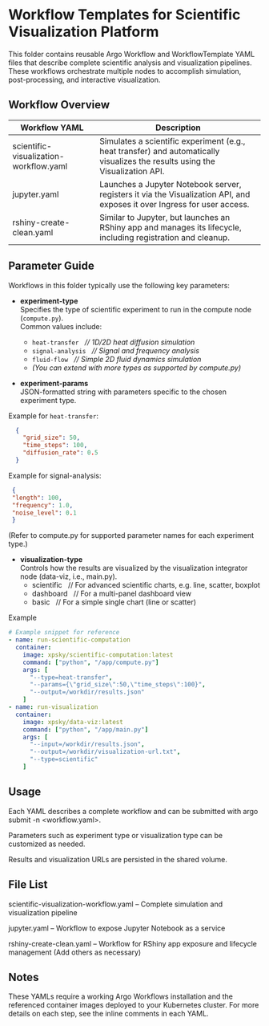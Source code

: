 # Workflow Templates for Scientific Visualization Platform

This folder contains reusable Argo Workflow and WorkflowTemplate YAML files that describe complete scientific analysis and visualization pipelines. These workflows orchestrate multiple nodes to accomplish simulation, post-processing, and interactive visualization.

## Workflow Overview

| Workflow YAML                        | Description                                                                |
|--------------------------------------|----------------------------------------------------------------------------|
| scientific-visualization-workflow.yaml | Simulates a scientific experiment (e.g., heat transfer) and automatically visualizes the results using the Visualization API. |
| jupyter.yaml                         | Launches a Jupyter Notebook server, registers it via the Visualization API, and exposes it over Ingress for user access.    |
| rshiny-create-clean.yaml             | Similar to Jupyter, but launches an RShiny app and manages its lifecycle, including registration and cleanup. |

## Parameter Guide

Workflows in this folder typically use the following key parameters:

- **experiment-type**  
  Specifies the type of scientific experiment to run in the compute node (`compute.py`).  
  Common values include:
  - `heat-transfer` &nbsp;&nbsp;*// 1D/2D heat diffusion simulation*
  - `signal-analysis` &nbsp;&nbsp;*// Signal and frequency analysis*
  - `fluid-flow` &nbsp;&nbsp;*// Simple 2D fluid dynamics simulation*
  - *(You can extend with more types as supported by compute.py)*

- **experiment-params**  
  JSON-formatted string with parameters specific to the chosen experiment type.  

Example for `heat-transfer`:
```json
  {
    "grid_size": 50,
    "time_steps": 100,
    "diffusion_rate": 0.5
  }
```

Example for signal-analysis:
 ```json
  {
  "length": 100,
  "frequency": 1.0,
  "noise_level": 0.1
  }
```

(Refer to compute.py for supported parameter names for each experiment type.)

- **visualization-type**  
Controls how the results are visualized by the visualization integrator node (data-viz, i.e., main.py).
  - scientific   // For advanced scientific charts, e.g. line, scatter, boxplot
  - dashboard   // For a multi-panel dashboard view
  - basic   // For a simple single chart (line or scatter)

Example
``` yaml
# Example snippet for reference
- name: run-scientific-computation
  container:
    image: xpsky/scientific-computation:latest
    command: ["python", "/app/compute.py"]
    args: [
      "--type=heat-transfer",
      "--params={\"grid_size\":50,\"time_steps\":100}",
      "--output=/workdir/results.json"
    ]
- name: run-visualization
  container:
    image: xpsky/data-viz:latest
    command: ["python", "/app/main.py"]
    args: [
      "--input=/workdir/results.json",
      "--output=/workdir/visualization-url.txt",
      "--type=scientific"
    ]
```

## Usage
Each YAML describes a complete workflow and can be submitted with argo submit -n <namespace> <workflow.yaml>.

Parameters such as experiment type or visualization type can be customized as needed.

Results and visualization URLs are persisted in the shared volume.

## File List
scientific-visualization-workflow.yaml – Complete simulation and visualization pipeline

jupyter.yaml – Workflow to expose Jupyter Notebook as a service

rshiny-create-clean.yaml – Workflow for RShiny app exposure and lifecycle management
(Add others as necessary)

## Notes
These YAMLs require a working Argo Workflows installation and the referenced container images deployed to your Kubernetes cluster.
For more details on each step, see the inline comments in each YAML.